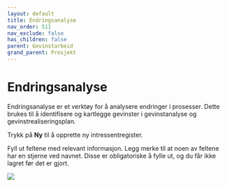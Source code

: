 ```yaml
---
layout: default
title: Endringsanalyse
nav_order: 511
nav_exclude: false
has_children: false
parent: Gevinstarbeid
grand_parent: Prosjekt
---
```


# Endringsanalyse

Endringsanalyse er et verktøy for å analysere endringer i prosesser. Dette brukes til å identifisere og kartlegge gevinster i gevinstanalyse og gevinstrealiseringsplan.

Trykk på **Ny** til å opprette ny intressentregister.

Fyll ut feltene med relevant informasjon. Legg merke til at noen av feltene har en stjerne ved navnet. Disse er obligatoriske å fylle ut, og du får ikke lagret før det er gjort.

![](./media/Endringsanalyse.png)

